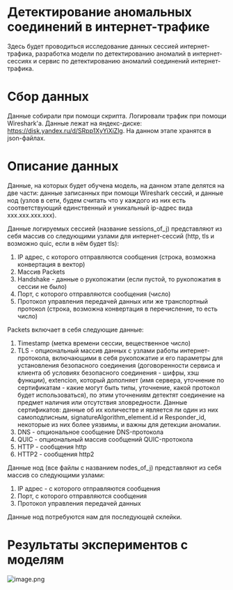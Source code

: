 # Детектирование аномальных соединений в интернет-трафике

Здесь будет проводиться исследование данных сессией интернет-трафика, разработка модели по детектированию аномалий в интернет-сессиях и сервис по детектированию аномалий соединений интернет-трафика.

# Сбор данных

Данные собирали при помощи скрипта. Логировали трафик при помощи Wireshark'a. Данные лежат на яндекс-диске: https://disk.yandex.ru/d/SRpp1XyYiXiZlg. На данном этапе хранятся в json-файлах.

# Описание данных

Данные, на которых будет обучена модель, на данном этапе делятся на две части: данные записанных при помощи Wireshark сессий, и данные нод (узлов в сети, будем считать что у каждого из них есть соответствующий единственный и уникальный ip-адрес вида xxx.xxx.xxx.xxx).

Данные логируемых сессией (название sessions_of_j) представляют из себя массив со следующими узлами для интернет-сессий (http, tls и возможно quic, если в нём будет tls):
1. IP адрес, с которого отправляются сообщения (строка, возможна конвертация в вектор)
2. Массив Packets
3. Handshake - данные о рукопожатии (если пустой, то рукопожатия в сессии не было)
4. Порт, с которого отправляются сообщения (число)
5. Протокол управления передачей данных или же транспортный протокол (строка, возможна конвертация в перечисление, то есть число)

Packets включает в себя следующие данные:
1. Timestamp (метка времени сессии, вещественное число)
2. TLS - опциональный массив данных с узлами работы интернет-протокола, включающими в себя рукопожатие и его параметры для установления безопасного соединения (договоренности сервиса и клиента об условиях безопасного соединения - шифры, хэш функции), extencion, который дополняет (имя сервера, уточнение по сертификатам - какие могут быть типы, уточнение, какой протокол будет использоваться), по этим уточнениям детектят соединение на предмет наличия или отсутствия зловредности. Данные сертификатов: данные об их количестве и является ли один из них самоподписным, signatureAlgorithm_element.id и Responder_id, некоторые из них более уязвимы, и важны для детекции аномалии.
3. DNS - опциональное сообщение DNS-протокола
4. QUIC - опциональный массив сообщений QUIC-протокола
5. HTTP - сообщения http
6. HTTP2 - сообщения http2

Данные нод (все файлы с названием nodes_of_j) представляют из себя массив со следующими узлами:
1. IP адрес - с которого отправляются сообщения
2. Порт, с которого отправляются сообщения
3. Протокол управления передачей данных

Данные нод потребуются нам для последующей склейки.

# Результаты экспериментов с моделям
![image.png](attachment:image.png)
